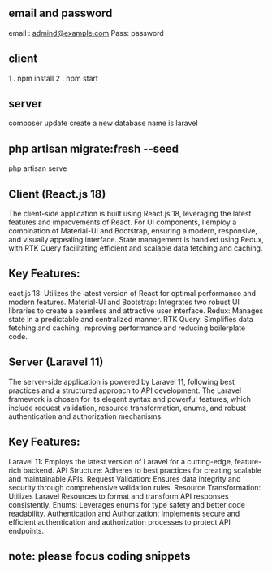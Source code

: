 ## email and password

email : admind@example.com
Pass: password

## client

1 . npm install
2 . npm start

## server

composer update
create a new database name is laravel

## php artisan migrate:fresh --seed

php artisan serve

## Client (React.js 18)

The client-side application is built using React.js 18, leveraging the latest features and improvements of React. For UI components, I employ a combination of Material-UI and Bootstrap, ensuring a modern, responsive, and visually appealing interface. State management is handled using Redux, with RTK Query facilitating efficient and scalable data fetching and caching.

## Key Features:

eact.js 18: Utilizes the latest version of React for optimal performance and modern features.
Material-UI and Bootstrap: Integrates two robust UI libraries to create a seamless and attractive user interface.
Redux: Manages state in a predictable and centralized manner.
RTK Query: Simplifies data fetching and caching, improving performance and reducing boilerplate code.

## Server (Laravel 11)

The server-side application is powered by Laravel 11, following best practices and a structured approach to API development. The Laravel framework is chosen for its elegant syntax and powerful features, which include request validation, resource transformation, enums, and robust authentication and authorization mechanisms.

## Key Features:

Laravel 11: Employs the latest version of Laravel for a cutting-edge, feature-rich backend.
API Structure: Adheres to best practices for creating scalable and maintainable APIs.
Request Validation: Ensures data integrity and security through comprehensive validation rules.
Resource Transformation: Utilizes Laravel Resources to format and transform API responses consistently.
Enums: Leverages enums for type safety and better code readability.
Authentication and Authorization: Implements secure and efficient authentication and authorization processes to protect API endpoints.

## note: please focus coding snippets
